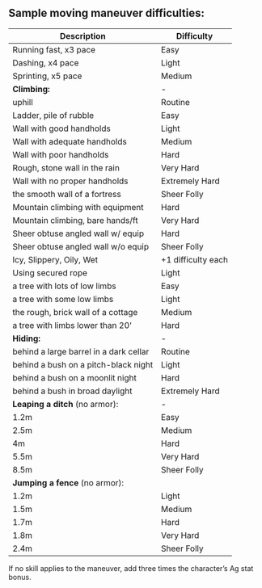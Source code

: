 ## Sample moving maneuver difficulties:


| Description | Difficulty |
| --- | --- |
| Running fast, x3 pace | Easy |
Dashing, x4 pace | Light
Sprinting, x5 pace |	Medium
**Climbing:** | -
uphill | Routine
Ladder, pile of rubble | Easy
Wall with good handholds | Light
Wall with adequate handholds | Medium
Wall with poor handholds | Hard
Rough, stone wall in the rain | Very Hard
Wall with no proper handholds | Extremely Hard
the smooth wall of a fortress | Sheer Folly
Mountain climbing with equipment | Hard
Mountain climbing, bare hands/ft | Very Hard
Sheer obtuse angled wall w/ equip | Hard
Sheer obtuse angled wall w/o equip | Sheer Folly
Icy, Slippery, Oily, Wet |  +1 difficulty each
Using secured rope | Light
a tree with lots of low limbs | Easy
a tree with some low limbs | Light
the rough, brick wall of a cottage | Medium
a tree with limbs lower than 20' | Hard
**Hiding:** | -
behind a large barrel in a dark cellar | Routine
behind a bush on a pitch-black night | Light
behind a bush on a moonlit night | Hard
behind a bush in broad daylight | Extremely Hard
**Leaping a ditch** (no armor): | -
1.2m | Easy
2.5m | Medium
4m | Hard
5.5m | Very Hard
8.5m | Sheer Folly
**Jumping a fence** (no armor): |
1.2m | Light
1.5m | Medium
1.7m | Hard
1.8m | Very Hard
2.4m | Sheer Folly

If no skill applies to the maneuver, add three times the character’s Ag stat bonus.
